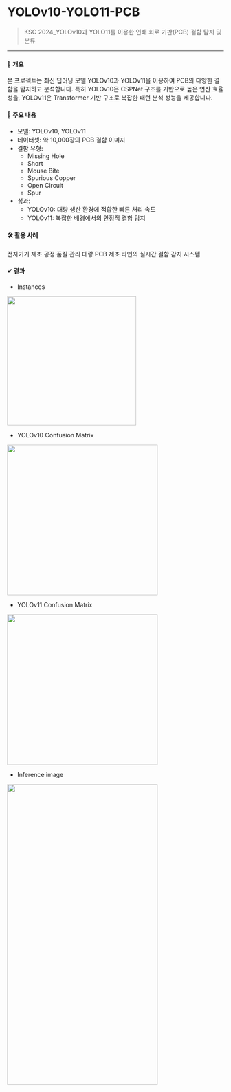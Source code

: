 # YOLOv10-YOLO11-PCB
> KSC 2024_YOLOv10과 YOLO11를 이용한 인쇄 회로 기판(PCB) 결함 탐지 및 분류
---
#### 📖 개요
본 프로젝트는 최신 딥러닝 모델 YOLOv10과 YOLOv11을 이용하여 PCB의 다양한 결함을 탐지하고 분석합니다. 특히 YOLOv10은 CSPNet 구조를 기반으로 높은 연산 효율성을, YOLOv11은 Transformer 기반 구조로 복잡한 패턴 분석 성능을 제공합니다.

#### 📌 주요 내용
- 모델: YOLOv10, YOLOv11
- 데이터셋: 약 10,000장의 PCB 결함 이미지
- 결함 유형:
  - Missing Hole
  - Short
  - Mouse Bite
  - Spurious Copper
  - Open Circuit
  - Spur
- 성과:
  - YOLOv10: 대량 생산 환경에 적합한 빠른 처리 속도
  - YOLOv11: 복잡한 배경에서의 안정적 결함 탐지
#### 🛠️ 활용 사례
전자기기 제조 공정 품질 관리
대량 PCB 제조 라인의 실시간 결함 감지 시스템

#### ✔︎ 결과  
- Instances
<img src="https://github.com/user-attachments/assets/bda8e05c-2375-4660-ae96-ac17305cd1d9" width="300" height="300">  

- YOLOv10 Confusion Matrix  
<img src="https://github.com/user-attachments/assets/dc16c747-3143-40a1-8c46-8470a5bfdf8e" width="350" height="350">

- YOLOv11 Confusion Matrix
<img src="https://github.com/user-attachments/assets/fbfb8335-dbd2-4b63-a766-62a4d3b66b41" width="350" height="350"> 

- Inference image
<img src="https://github.com/user-attachments/assets/316994fb-73c6-4d3c-b7f9-2e8d6d2fc842" width="350" height="700"> 

